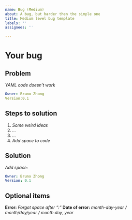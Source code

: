 ```yaml
---
name: Bug (Medium)
about: A bug, but harder then the simple one
title: Medium level bug template
labels: ''
assignees: ''

---
```


# Your bug

## Problem

*YAML code doesn’t work*

```yml
Owner: Bruno Zhong
Version:0.1
```

## Steps to solution

1. *Some weird ideas*
2. *...*
3. *...*
4. *Add space to code*

## Solution

*Add space:*

```yml
Owner: Bruno Zhong
Version: 0.1
```

## Optional items

**Error:** *Forgot space after “:”*
**Date of error:** *month-day-year / month/day/year / month day, year*
